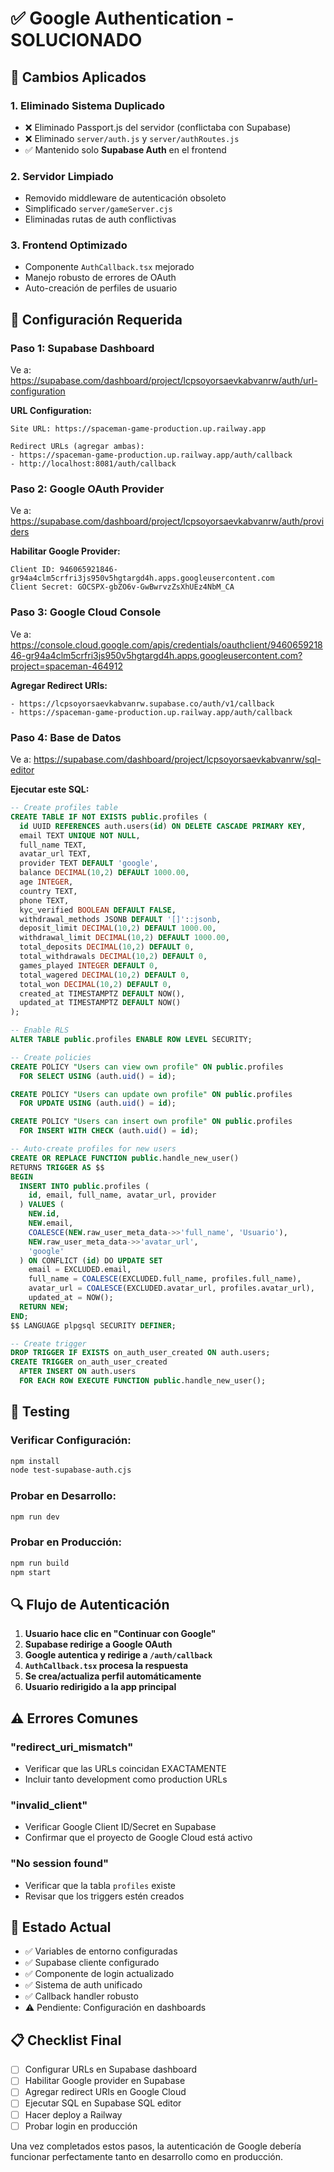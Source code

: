 # ✅ Google Authentication - SOLUCIONADO

## 🔧 Cambios Aplicados

### 1. **Eliminado Sistema Duplicado**
- ❌ Eliminado Passport.js del servidor (conflictaba con Supabase)
- ❌ Eliminado `server/auth.js` y `server/authRoutes.js`
- ✅ Mantenido solo **Supabase Auth** en el frontend

### 2. **Servidor Limpiado** 
- Removido middleware de autenticación obsoleto
- Simplificado `server/gameServer.cjs`
- Eliminadas rutas de auth conflictivas

### 3. **Frontend Optimizado**
- Componente `AuthCallback.tsx` mejorado
- Manejo robusto de errores de OAuth
- Auto-creación de perfiles de usuario

## 🚀 Configuración Requerida

### **Paso 1: Supabase Dashboard**

Ve a: https://supabase.com/dashboard/project/lcpsoyorsaevkabvanrw/auth/url-configuration

**URL Configuration:**
```
Site URL: https://spaceman-game-production.up.railway.app

Redirect URLs (agregar ambas):
- https://spaceman-game-production.up.railway.app/auth/callback
- http://localhost:8081/auth/callback
```

### **Paso 2: Google OAuth Provider**

Ve a: https://supabase.com/dashboard/project/lcpsoyorsaevkabvanrw/auth/providers

**Habilitar Google Provider:**
```
Client ID: 946065921846-gr94a4clm5crfri3js950v5hgtargd4h.apps.googleusercontent.com
Client Secret: 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
```

### **Paso 3: Google Cloud Console**

Ve a: https://console.cloud.google.com/apis/credentials/oauthclient/946065921846-gr94a4clm5crfri3js950v5hgtargd4h.apps.googleusercontent.com?project=spaceman-464912

**Agregar Redirect URIs:**
```
- https://lcpsoyorsaevkabvanrw.supabase.co/auth/v1/callback
- https://spaceman-game-production.up.railway.app/auth/callback
```

### **Paso 4: Base de Datos**

Ve a: https://supabase.com/dashboard/project/lcpsoyorsaevkabvanrw/sql-editor

**Ejecutar este SQL:**
```sql
-- Create profiles table
CREATE TABLE IF NOT EXISTS public.profiles (
  id UUID REFERENCES auth.users(id) ON DELETE CASCADE PRIMARY KEY,
  email TEXT UNIQUE NOT NULL,
  full_name TEXT,
  avatar_url TEXT,
  provider TEXT DEFAULT 'google',
  balance DECIMAL(10,2) DEFAULT 1000.00,
  age INTEGER,
  country TEXT,
  phone TEXT,
  kyc_verified BOOLEAN DEFAULT FALSE,
  withdrawal_methods JSONB DEFAULT '[]'::jsonb,
  deposit_limit DECIMAL(10,2) DEFAULT 1000.00,
  withdrawal_limit DECIMAL(10,2) DEFAULT 1000.00,
  total_deposits DECIMAL(10,2) DEFAULT 0,
  total_withdrawals DECIMAL(10,2) DEFAULT 0,
  games_played INTEGER DEFAULT 0,
  total_wagered DECIMAL(10,2) DEFAULT 0,
  total_won DECIMAL(10,2) DEFAULT 0,
  created_at TIMESTAMPTZ DEFAULT NOW(),
  updated_at TIMESTAMPTZ DEFAULT NOW()
);

-- Enable RLS
ALTER TABLE public.profiles ENABLE ROW LEVEL SECURITY;

-- Create policies
CREATE POLICY "Users can view own profile" ON public.profiles
  FOR SELECT USING (auth.uid() = id);

CREATE POLICY "Users can update own profile" ON public.profiles
  FOR UPDATE USING (auth.uid() = id);

CREATE POLICY "Users can insert own profile" ON public.profiles
  FOR INSERT WITH CHECK (auth.uid() = id);

-- Auto-create profiles for new users
CREATE OR REPLACE FUNCTION public.handle_new_user()
RETURNS TRIGGER AS $$
BEGIN
  INSERT INTO public.profiles (
    id, email, full_name, avatar_url, provider
  ) VALUES (
    NEW.id,
    NEW.email,
    COALESCE(NEW.raw_user_meta_data->>'full_name', 'Usuario'),
    NEW.raw_user_meta_data->>'avatar_url',
    'google'
  ) ON CONFLICT (id) DO UPDATE SET
    email = EXCLUDED.email,
    full_name = COALESCE(EXCLUDED.full_name, profiles.full_name),
    avatar_url = COALESCE(EXCLUDED.avatar_url, profiles.avatar_url),
    updated_at = NOW();
  RETURN NEW;
END;
$$ LANGUAGE plpgsql SECURITY DEFINER;

-- Create trigger
DROP TRIGGER IF EXISTS on_auth_user_created ON auth.users;
CREATE TRIGGER on_auth_user_created
  AFTER INSERT ON auth.users
  FOR EACH ROW EXECUTE FUNCTION public.handle_new_user();
```

## 🧪 Testing

### **Verificar Configuración:**
```bash
npm install
node test-supabase-auth.cjs
```

### **Probar en Desarrollo:**
```bash
npm run dev
```

### **Probar en Producción:**
```bash
npm run build
npm start
```

## 🔍 Flujo de Autenticación

1. **Usuario hace clic en "Continuar con Google"**
2. **Supabase redirige a Google OAuth**
3. **Google autentica y redirige a `/auth/callback`**
4. **`AuthCallback.tsx` procesa la respuesta**
5. **Se crea/actualiza perfil automáticamente**
6. **Usuario redirigido a la app principal**

## ⚠️ Errores Comunes

### **"redirect_uri_mismatch"**
- Verificar que las URLs coincidan EXACTAMENTE
- Incluir tanto development como production URLs

### **"invalid_client"**
- Verificar Google Client ID/Secret en Supabase
- Confirmar que el proyecto de Google Cloud está activo

### **"No session found"**
- Verificar que la tabla `profiles` existe
- Revisar que los triggers estén creados

## 🎯 Estado Actual

- ✅ Variables de entorno configuradas
- ✅ Supabase cliente configurado
- ✅ Componente de login actualizado
- ✅ Sistema de auth unificado
- ✅ Callback handler robusto
- ⚠️ Pendiente: Configuración en dashboards

## 📋 Checklist Final

- [ ] Configurar URLs en Supabase dashboard
- [ ] Habilitar Google provider en Supabase
- [ ] Agregar redirect URIs en Google Cloud
- [ ] Ejecutar SQL en Supabase SQL editor
- [ ] Hacer deploy a Railway
- [ ] Probar login en producción

Una vez completados estos pasos, la autenticación de Google debería funcionar perfectamente tanto en desarrollo como en producción.